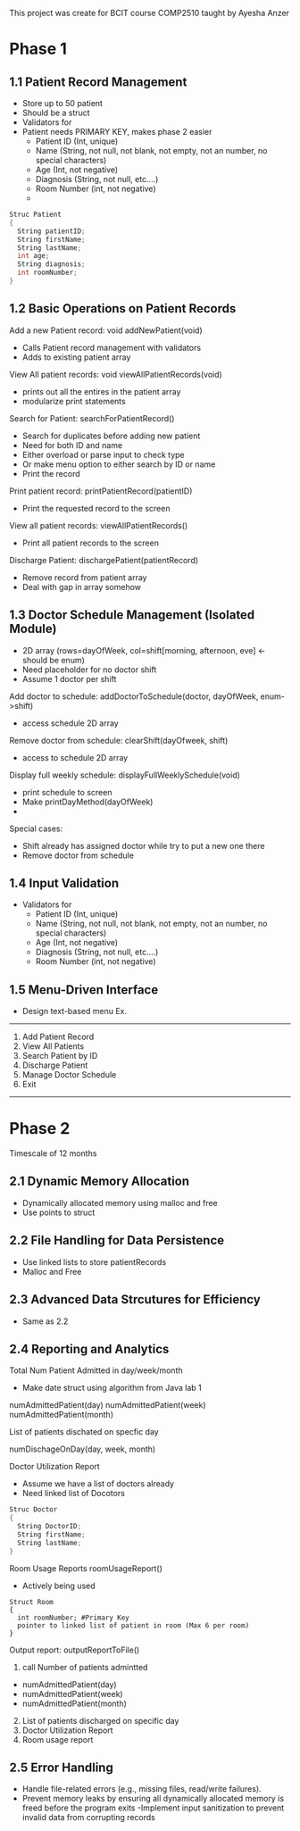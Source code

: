 This project was create for BCIT course COMP2510 taught by Ayesha Anzer


# Phase 1

## 1.1 Patient Record Management
- Store up to 50 patient
- Should be a struct
- Validators for
- Patient needs PRIMARY KEY, makes phase 2 easier
  - Patient ID (Int, unique)
  - Name (String, not null, not blank, not empty, not an number, no special characters)
  - Age (Int, not negative)
  - Diagnosis (String, not null, etc....)
  - Room Number (int, not negative)
  - 
```C
Struc Patient
{
  String patientID;
  String firstName;
  String lastName;
  int age;
  String diagnosis;
  int roomNumber;
}
```

## 1.2 Basic Operations on Patient Records

Add a new Patient record: void addNewPatient(void)
- Calls Patient record management with validators
- Adds to existing patient array

View All patient records: void viewAllPatientRecords(void)
- prints out all the entires in the patient array
- modularize print statements

Search for Patient: searchForPatientRecord()
- Search for duplicates before adding new patient
- Need for both ID and name
- Either overload or parse input to check type
- Or make menu option to either search by ID or name
- Print the record

Print patient record: printPatientRecord(patientID)
- Print the requested record to the screen

View all patient records: viewAllPatientRecords()
- Print all patient records to the screen

Discharge Patient: dischargePatient(patientRecord)
- Remove record from patient array
- Deal with gap in array somehow

## 1.3 Doctor Schedule Management (Isolated Module)
- 2D array (rows=dayOfWeek, col=shift[morning, afternoon, eve] <- should be enum)
- Need placeholder for no doctor shift
- Assume 1 doctor per shift

Add doctor to schedule: addDoctorToSchedule(doctor, dayOfWeek, enum->shift)
- access schedule 2D array

Remove doctor from schedule: clearShift(dayOfweek, shift)
- access to schedule 2D array

Display full weekly schedule: displayFullWeeklySchedule(void)
- print schedule to screen
- Make printDayMethod(dayOfWeek)
- 

Special cases:
- Shift already has assigned doctor while try to put a new one there
- Remove doctor from schedule

## 1.4 Input Validation
- Validators for
  - Patient ID (Int, unique)
  - Name (String, not null, not blank, not empty, not an number, no special characters)
  - Age (Int, not negative)
  - Diagnosis (String, not null, etc....)
  - Room Number (int, not negative)
    
## 1.5 Menu-Driven Interface
- Design text-based menu
Ex.
-------
1. Add Patient Record
2. View All Patients
3. Search Patient by ID
4. Discharge Patient
5. Manage Doctor Schedule
6. Exit
------

# Phase 2

Timescale of 12 months

## 2.1 Dynamic Memory Allocation
- Dynamically allocated memory using malloc and free
- Use points to struct


## 2.2 File Handling for Data Persistence
- Use linked lists to store patientRecords
- Malloc and Free

## 2.3 Advanced Data Strcutures for Efficiency
- Same as 2.2

## 2.4 Reporting and Analytics

Total Num Patient Admitted in day/week/month

- Make date struct using algorithm from Java lab 1

numAdmittedPatient(day)
numAdmittedPatient(week)
numAdmittedPatient(month)

List of patients dischated on specfic day

numDischageOnDay(day, week, month)

Doctor Utilization Report
- Assume we have a list of doctors already
- Need linked list of Docotors

```C
Struc Doctor
{
  String DoctorID;
  String firstName;
  String lastName;
}
```

Room Usage Reports
roomUsageReport()
- Actively being used

```
Struct Room
{
  int roomNumber; #Primary Key
  pointer to linked list of patient in room (Max 6 per room)
}
```

Output report: outputReportToFile()
1. call Number of patients admintted
  - numAdmittedPatient(day)
  - numAdmittedPatient(week)
  - numAdmittedPatient(month)
2. List of patients discharged on specific day
3. Doctor Utilization Report
4. Room usage report

## 2.5 Error Handling
- Handle file-related errors (e.g., missing files, read/write failures).
- Prevent memory leaks by ensuring all dynamically allocated memory is
freed before the program exits
-Implement input sanitization to prevent invalid data from corrupting
records
